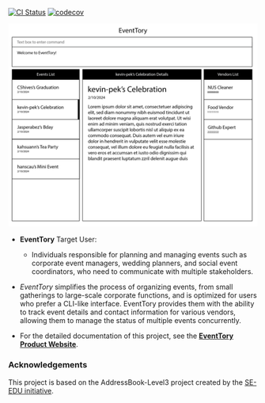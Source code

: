 [![CI Status](https://github.com/AY2425S1-CS2103-F13-2/tp/actions/workflows/gradle.yml/badge.svg)](https://github.com/AY2425S1-CS2103-F13-2/tp/actions/workflows/gradle.yml)
[![codecov](https://codecov.io/gh/AY2425S1-CS2103-F13-2/tp/graph/badge.svg?token=7KT6LGDAO8)](https://codecov.io/gh/AY2425S1-CS2103-F13-2/tp)

![Ui](docs/images/Ui.png)

* **EventTory**
  Target User:
  * Individuals responsible for planning and managing events such as corporate event managers, wedding planners, and social event coordinators, who need to communicate with multiple stakeholders.

* _EventTory_ simplifies the process of organizing events, from small gatherings to large-scale corporate functions, and is optimized for users who prefer a CLI-like interface. EventTory provides them with the ability to track event details and contact information for various vendors, allowing them to manage the status of multiple events concurrently.

* For the detailed documentation of this project, see the **[EventTory Product Website](https://ay2425s1-cs2103-f13-2.github.io/tp/)**.

### Acknowledgements
This project is based on the AddressBook-Level3 project created by the [SE-EDU initiative](https://se-education.org).
